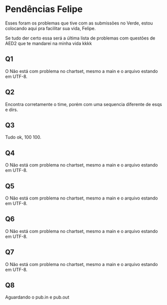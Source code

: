 # Pendências Felipe

Esses foram os problemas que tive com as submissões no Verde, estou colocando aqui pra facilitar sua vida, Felipe.

Se tudo der certo essa será a última lista de problemas com questões de AED2 que te mandarei na minha vida kkkk

## Q1
O Não está com problema no chartset, mesmo a main e o arquivo estando em UTF-8.
## Q2
Encontra corretamente o time, porém com uma sequencia diferente de esqs e dirs.
## Q3
Tudo ok, 100 100.
## Q4
O Não está com problema no chartset, mesmo a main e o arquivo estando em UTF-8.
## Q5
O Não está com problema no chartset, mesmo a main e o arquivo estando em UTF-8.
## Q6
O Não está com problema no chartset, mesmo a main e o arquivo estando em UTF-8.
## Q7
O Não está com problema no chartset, mesmo a main e o arquivo estando em UTF-8.
## Q8
Aguardando o pub.in e pub.out
